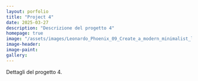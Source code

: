 ```yaml
---
layout: porfolio
title: "Project 4"
date: 2025-03-27
description: "Descrizione del progetto 4"
homepage: true
image: "/assets/images/Leonardo_Phoenix_09_Create_a_modern_minimalist_logo_for_an_eco_1.jpg"
image-header:
image-paint:
gallery:
---
```


Dettagli del progetto 4.
